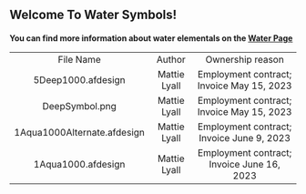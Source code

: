 <h2>Welcome To Water Symbols!</td>
<br/>
<h4> You can find more information about water elementals on the <a href="https://github.com/austinBailey5624/MonsterMaster/wiki/Element:Water">Water Page</a></td>
<br/>
<div align="center">
<table>
<tr>
    <td align="center">File Name</td>
    <td align="center">Author</td>
    <td align="center">Ownership reason</td>
</tr>
<tr>
    <td align="center">5Deep1000.afdesign</td>
    <td align="center">Mattie Lyall</td>
    <td align="center">Employment contract; Invoice May 15, 2023</td>
</tr>
<tr>
    <td align="center">DeepSymbol.png</td>
    <td align="center">Mattie Lyall</td>
    <td align="center">Employment contract; Invoice May 15, 2023</td>
</tr>
<tr>
    <td align="center">1Aqua1000Alternate.afdesign</td>
    <td align="center">Mattie Lyall</td>
    <td align="center">Employment contract; Invoice June 9, 2023</td>
</tr>
<tr>
    <td align="center">1Aqua1000.afdesign</td>
    <td align="center">Mattie Lyall</td>
    <td align="center">Employment contract; Invoice June 16, 2023</td>
</tr>
</table>
</div>